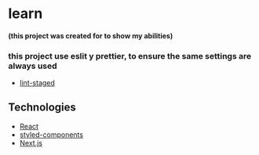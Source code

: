 # learn

#### (this project was created for to show my abilities)

### this project use eslit y prettier, to ensure the same settings are always used

- [lint-staged](https://github.com/okonet/lint-staged#readme)

## Technologies

- [React](https://reactjs.org/)
- [styled-components](https://styled-components.com/)
- [Next.js](https://nextjs.org/)
